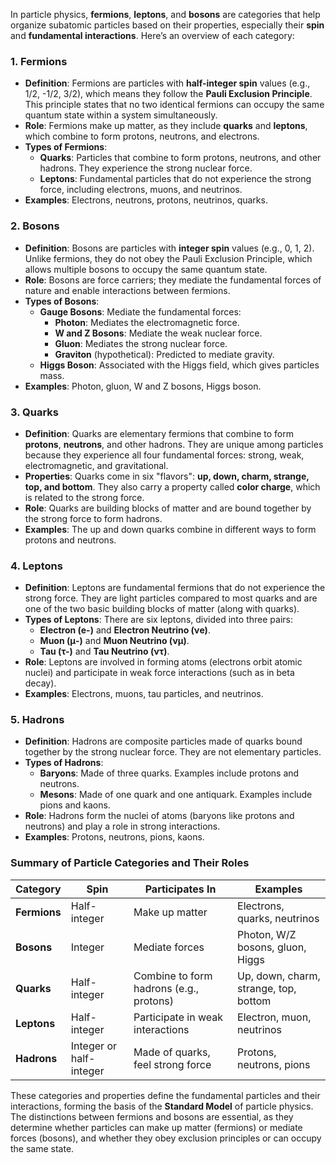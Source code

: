 In particle physics, **fermions**, **leptons**, and **bosons** are categories that help organize subatomic particles based on their properties, especially their **spin** and **fundamental interactions**. Here’s an overview of each category:

### 1. **Fermions**
   - **Definition**: Fermions are particles with **half-integer spin** values (e.g., 1/2, -1/2, 3/2), which means they follow the **Pauli Exclusion Principle**. This principle states that no two identical fermions can occupy the same quantum state within a system simultaneously.
   - **Role**: Fermions make up matter, as they include **quarks** and **leptons**, which combine to form protons, neutrons, and electrons.
   - **Types of Fermions**:
     - **Quarks**: Particles that combine to form protons, neutrons, and other hadrons. They experience the strong nuclear force.
     - **Leptons**: Fundamental particles that do not experience the strong force, including electrons, muons, and neutrinos.
   - **Examples**: Electrons, neutrons, protons, neutrinos, quarks.

### 2. **Bosons**
   - **Definition**: Bosons are particles with **integer spin** values (e.g., 0, 1, 2). Unlike fermions, they do not obey the Pauli Exclusion Principle, which allows multiple bosons to occupy the same quantum state.
   - **Role**: Bosons are force carriers; they mediate the fundamental forces of nature and enable interactions between fermions.
   - **Types of Bosons**:
     - **Gauge Bosons**: Mediate the fundamental forces:
       - **Photon**: Mediates the electromagnetic force.
       - **W and Z Bosons**: Mediate the weak nuclear force.
       - **Gluon**: Mediates the strong nuclear force.
       - **Graviton** (hypothetical): Predicted to mediate gravity.
     - **Higgs Boson**: Associated with the Higgs field, which gives particles mass.
   - **Examples**: Photon, gluon, W and Z bosons, Higgs boson.

### 3. **Quarks**
   - **Definition**: Quarks are elementary fermions that combine to form **protons**, **neutrons**, and other hadrons. They are unique among particles because they experience all four fundamental forces: strong, weak, electromagnetic, and gravitational.
   - **Properties**: Quarks come in six "flavors": **up, down, charm, strange, top, and bottom**. They also carry a property called **color charge**, which is related to the strong force.
   - **Role**: Quarks are building blocks of matter and are bound together by the strong force to form hadrons.
   - **Examples**: The up and down quarks combine in different ways to form protons and neutrons.

### 4. **Leptons**
   - **Definition**: Leptons are fundamental fermions that do not experience the strong force. They are light particles compared to most quarks and are one of the two basic building blocks of matter (along with quarks).
   - **Types of Leptons**: There are six leptons, divided into three pairs:
     - **Electron (e-)** and **Electron Neutrino (νe)**.
     - **Muon (μ-)** and **Muon Neutrino (νμ)**.
     - **Tau (τ-)** and **Tau Neutrino (ντ)**.
   - **Role**: Leptons are involved in forming atoms (electrons orbit atomic nuclei) and participate in weak force interactions (such as in beta decay).
   - **Examples**: Electrons, muons, tau particles, and neutrinos.

### 5. **Hadrons**
   - **Definition**: Hadrons are composite particles made of quarks bound together by the strong nuclear force. They are not elementary particles.
   - **Types of Hadrons**:
     - **Baryons**: Made of three quarks. Examples include protons and neutrons.
     - **Mesons**: Made of one quark and one antiquark. Examples include pions and kaons.
   - **Role**: Hadrons form the nuclei of atoms (baryons like protons and neutrons) and play a role in strong interactions.
   - **Examples**: Protons, neutrons, pions, kaons.

### Summary of Particle Categories and Their Roles

| Category      | Spin           | Participates In                  | Examples                   |
|---------------|----------------|----------------------------------|----------------------------|
| **Fermions**  | Half-integer   | Make up matter                   | Electrons, quarks, neutrinos |
| **Bosons**    | Integer        | Mediate forces                   | Photon, W/Z bosons, gluon, Higgs |
| **Quarks**    | Half-integer   | Combine to form hadrons (e.g., protons) | Up, down, charm, strange, top, bottom |
| **Leptons**   | Half-integer   | Participate in weak interactions | Electron, muon, neutrinos  |
| **Hadrons**   | Integer or half-integer | Made of quarks, feel strong force | Protons, neutrons, pions   |

These categories and properties define the fundamental particles and their interactions, forming the basis of the **Standard Model** of particle physics. The distinctions between fermions and bosons are essential, as they determine whether particles can make up matter (fermions) or mediate forces (bosons), and whether they obey exclusion principles or can occupy the same state.

